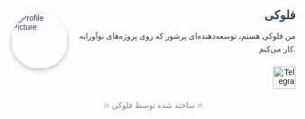<div style="display: flex; align-items: center; font-family: 'Arial', sans-serif; color: #2c3e50;">
  <!-- Profile Picture -->
  <div style="flex: 0 0 auto; margin-right: 20px;">
    <img src="https://raw.githubusercontent.com/FLOKI000/FLOKI000/refs/heads/main/FLOKI333/PNG.png" alt="Profile Picture" width="100" style="border-radius: 50%; box-shadow: 0 4px 8px rgba(0, 0, 0, 0.2); transition: transform 0.3s ease-in-out;" onmouseover="this.style.transform='scale(1.1)'" onmouseout="this.style.transform='scale(1)'">
  </div>
  
  <!-- Text Content -->
  <div style="flex: 1; text-align: right;">
    <h1 style="font-size: 1.5em; color: #34495e;">فلوکی</h1>
    <p style="font-size: 1em; color: #2c3e50; line-height: 1.6; max-width: 400px;">
      من فلوکی هستم، توسعه‌دهنده‌ای پرشور که روی پروژه‌های نوآورانه کار می‌کنم.
    </p>
    <!-- Telegram Button -->
    <div style="margin-top: 20px;">
      <a href="https://t.me/your-telegram" target="_blank">
        <img src="https://telegram.org/img/t_logo.png" alt="Telegram" width="40" style="transition: transform 0.3s ease-in-out;" onmouseover="this.style.transform='scale(1.1)'" onmouseout="this.style.transform='scale(1)'">
      </a>
    </div>
  </div>
</div>

<footer style="margin-top: 20px; text-align: center; color: #7f8c8d;">
  <p>🔥 ساخته شده توسط فلوکی 🔥</p>
</footer>
